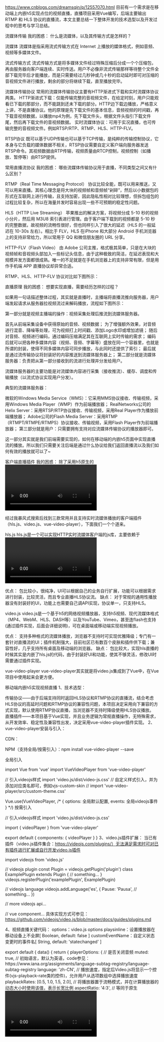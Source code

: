 



https://www.cnblogs.com/dreamsqin/p/12557070.html
目前有一个需求是在移动端上内嵌h5实现点位的视频直播，直播项目采用Vue编写，后端主要输出 RTMP 和 HLS 协议的直播流，本文主要总结一下整体开发的技术选型以及开发过程中的思考与学习总结。

流媒体传输
我的困惑： 什么是流媒体，以及其传输方式是怎样的？

流媒体
流媒体是指采用流式传输方式在 Internet 上播放的媒体格式，例如音频、视频等多媒体文件。

流式传输方式
流式传输方式是将多媒体文件经过特殊压缩后分成一个个压缩包，再由服务器向客户端连续、实时传送。用户不必像非流式传输那样等待整个文件全部下载完毕后才能播放，而是只需要经过几秒钟或几十秒的启动延时即可对压缩的音视频文件进行播放，剩余的部分将继续下载，直至播放完毕。

流媒体传输协议
常用的流媒体传输协议主要有HTTP渐进式下载和实时流媒体协议两类。
HTTP渐进式下载：仅能传输完整的音视频文件，在给定时刻，用户只能观看已下载的那部分，而不能跳到还未下载的部分。HTTP边下载边播放，严格意义上讲，不是直播协议。他的原理是先下载文件的基本信息，音频视频的时间戳，再下载音视频数据，以播放mp4为例，先下载文件头，根据文件头指引下载文件尾，然后再下载文件的音视频数据。
实时流媒体协议：可用于实况直播，也可传输完整的音视频文件。例如RTSP/RTP、RTMP、HLS、HTTP-FLV。

RTSP协议
既可以基于UDP传输也可以基于TCP传输，是纯粹的传输控制协议，它本身与它负载的媒体数据不相关，RTSP协议需要自定义客户端向服务器发送RTSP命令。其视频数据由RTP传输，视频质量由RTCP控制，视频控制（如播放、暂停等）由RTSP提供。

常用直播流协议
我的困惑： 哪些流媒体传输协议用于直播，不同类型之间又有什么区别？

RTMP（Real Time Messaging Protocol）
协议比较全能，既可以用来推送，又可以用来直播。其核心理念是将大块的视频帧和音频帧“剁碎”，然后以小数据包的形式在互联网上进行传输，且支持加密，因此隐私性相对比较理想，但拆包组包的过程比较复杂，所以在海量并发时容易出现一些不可预期的稳定性问题。

HLS（HTTP Live Streaming）
苹果推出的解决方案，将视频分成 5-10 秒的视频小分片，然后用 M3U8 索引表进行管理。由于客户端下载到的视频都是 5-10 秒的完整数据，故视频的流畅性很好，但也同样引入了很大的延迟（HLS 的一般延迟在 10-30s 左右）。相比于 FLV，HLS 在iPhone 和大部分 Android 手机浏览器上的支持非常给力，所以常用于 QQ 和微信朋友圈的 URL 分享。

HTTP-FLV（Flash Video）
由 Adobe 公司主推，格式极其简单，只是在大块的视频帧和音视频头部加入一些标记头信息，由于这种极致的简洁，在延迟表现和大规模并发方面都很成熟。唯一的不足就是在手机浏览器上的支持非常有限，但是用作手机端 APP 直播协议却异常合适。

RTMP、HLS、HTTP-FLV 协议对比如下图所示：



直播原理
我的困惑： 想要实现直播，需要经历怎样的过程？

如果用一句话描述整体过程，其实就是直播时，主播端将直播流推向服务器，用户端发起请求从服务器拉视频流过来解码播放，流程如下图所示：



第一部分就是视频主播端的操作：视频采集处理后推流到流媒体服务器。

首先从前端采集设备中获得原始的音频、视频数据；
为了增强额外效果，对音频进行混音、降噪等处理，可为视频打上时间戳、添加Logo水印或增加滤镜；
随后对音频、视频进行编码，通过编码压缩满足其在互联网上实时传输的需求；
编码后就可以把各种多媒体内容（视频、音频、字幕等）盛放在同一个容器里，也就是所谓的封装，使得不同多媒体内容可同步播放，与此同时还提供了索引；
最后就是通过流传输协议将封装好的内容推送到流媒体服务器上；
第二部分就是流媒体服务器：负责把从第一部分接收到的流进行处理并分发给用户。

流媒体服务器的主要功能是对流媒体内容进行采集（接收推流）、缓存、调度和传输播放（以流式协议实现用户分发）。

典型的流媒体服务器：

微软的Windows Media Service（WMS）：它采用MMS协议接收、传输视频，采用Windows Media Player（WMP）作为前端播放器；
RealNetworks公司的Helix Server：采用RTSP/RTP协议接收、传输视频，采用Real Player作为播放前端播放器；
Adobe公司的Flash Media Server：采用RTMP（RTMPT/RTMPE/RTMPS）协议接收、传输视频，采用Flash Player作为前端播放器；
第三部分就是用户：只需要拥有支持对应流媒体传输协议的播放器即可。

这一部分其实就是我们前端需要实现的，如何在移动端的内嵌h5页面中实现直播流的播放。所以我们只需要关注后端是通过什么协议给我们返回直播流以及我们如何有效的播放就可以了~

客户端直播插件
我的困惑： 除了采用h5原生的<video></<video>标签，我们还能用什么插件实现视频直播，不同插件之间有什么区别？

经过我暴风式搜索后找到三款常用并且支持实时流媒体播放的客户端插件（hls.js、video.js、vue-video-player），下面我们一个个道来。

hls.js
hls.js是一个可以实现HTTP实时流媒体客户端的js库，主要依赖于<video></<video>标签和Media Source ExtensionsAPI。它的工作原理是将MPEG2传输流和AAC/MP3流转换成ISO BMFF (MP4)片段。由于hls.js是基于标准的<video></<video>标签实现播放，所以它不需要额外的播放器。

优点： 包比较小，很纯净，UI可以根据自己的业务自行扩展，功能可以根据需求进行封装，比较灵活，而且专业直播HLS协议流。
缺点： 对于常规的通用性播放器没有封装好的UI，功能上也需要自己调API实现，协议单一，只支持HLS。

video.js
video.js是一个基于h5的网络视频播放器，支持h5视频、现代流媒体格式（MP4、WebM、HLS、DASH等）以及YouTube、Vimeo，甚至连flash也支持(通过插件实现，后面会详细说明)，可在桌面端或移动端实现视频播放。

优点： 支持多种格式的流媒体播放，浏览器不支持时可实现优雅降级；专门有一套针对直播流的UI；插件机制强大，目前社区已有数百个皮肤和插件供下载；兼容性好，几乎支持所有桌面及移动端的浏览器。
缺点： 包比较大，实现hls直播的时候其实是内嵌了hls.js的代码，由于封装好UI和功能，使其不够灵活，修改UI时需要通过插件实现。

vue-video-player
vue-video-player其实就是将video.js集成到了Vue中，在Vue项目中使用起来会更方便。

移动端内嵌h5实现视频直播
1、技术选型：

传输协议——由于后端支持同时返回HLS协议和RTMP协议的直播流，结合考虑HLS协议的高延时问题和RTMP协议的兼容性问题，本项目决定采用向下兼容的方式实现，默认使用RTMP协议直播，当浏览器不支持时降级使用HLS协议播放。
直播插件——本项目基于Vue实现，并且业务逻辑为常规直播操作，无特殊需求，从开发效率、稳定性及兼容性出发，决定采用vue-video-player插件实现。
2、vue-video-player安装与引入：

CDN：
<link rel="stylesheet" href="path/to/video.js/dist/video-js.css"/>
<script type="text/javascript" src="path/to/video.min.js"></script>
<script type="text/javascript" src="path/to/vue.min.js"></script>
<script type="text/javascript" src="path/to/dist/vue-video-player.js"></script>
<script type="text/javascript">
  Vue.use(window.VueVideoPlayer)
</script>
NPM（支持全局/按需引入）：npm install vue-video-player --save

全局引入

import Vue from 'vue'
import VueVideoPlayer from 'vue-video-player'

// 引入videojs样式
import 'video.js/dist/video-js.css'
// 自定义样式引入，并为<video-player>添加对应类名即可，例如vjs-custom-skin
// import 'vue-video-player/src/custom-theme.css'

Vue.use(VueVideoPlayer, /* {
  options: 全局默认配置,
  events: 全局videojs事件
} */)
按需引入

// 引入videojs样式
import 'video.js/dist/video-js.css'

import { videoPlayer } from 'vue-video-player'

export default {
  components: {
    videoPlayer
  }
}
3、video.js插件扩展： 当已有插件（video.js插件集合：https://videojs.com/plugins/）无法满足需求时可对已有插件进行扩展或自行开发video.js插件

import videojs from 'video.js'

// videojs plugin
const Plugin = videojs.getPlugin('plugin')
class ExamplePlugin extends Plugin {
  // something...
}
videojs.registerPlugin('examplePlugin', ExamplePlugin)

// videojs language
videojs.addLanguage('es', {
  Pause: 'Pausa',
  // something...
})

// more videojs api...

// vue component...
具体实现方式可参见：https://github.com/videojs/video.js/blob/master/docs/guides/plugins.md

4、视频直播关键代码：
options：video.js options
playsinline：设置播放器在移动设备上不全屏[ Boolean, default: false ]
customEventName：自定义状态变更时的事件名[ String, default: 'statechanged' ]

<template>
  <video-player
        class="video-player-box"
        ref="videoPlayer"
        :options="playerOptions"
        :playsinline="true"
        customEventName="customstatechangedeventname"
        @play="onPlayerPlay($event)"
        @pause="onPlayerPause($event)"
        @ended="onPlayerEnded($event)"
        @waiting="onPlayerWaiting($event)"
        @playing="onPlayerPlaying($event)"
        @loadeddata="onPlayerLoadeddata($event)"
        @timeupdate="onPlayerTimeupdate($event)"
        @canplay="onPlayerCanplay($event)"
        @canplaythrough="onPlayerCanplaythrough($event)"
        @statechanged="playerStateChanged($event)"
        @ready="playerReadied">
  </video-player>
</template>
export default {
    data() {
      return {
        playerOptions: {
          // 是否关闭音频
          muted: true,
          // 初始语言，默认为英语，code参见：https://www.iana.org/assignments/language-subtag-registry/language-subtag-registry
          language: 'zh-CN',
          // 播放速度，指定后Video.js将显示一个控件(vjs-playback-rate类的控件)，允许用户从选项数组中选择播放速度
          playbackRates: [0.5, 1.0, 1.5, 2.0],
          // 将播放器置于流畅模式，并在计算播放器的动态大小时使用该值，表示长宽比例
          aspectRatio: '4:3',
          // 等同于原生<video>标签中的一组<source>子标签，可实现优雅降级；type 属性规定媒体资源的 MIME 类型，标准类型可参见：https://www.iana.org/assignments/media-types/media-types.xhtml；
          sources: [{
            type: "rtmp/flv",
            src: "rtmp://58.200.131.2:1935/livetv/hunantv"
          }, {
            type: "application/x-mpegURL",
            src: "http://ivi.bupt.edu.cn/hls/cctv1hd.m3u8"
          }],
          // 兼容顺序，默认值是['html5']，这意味着html5技术是首选，其他已注册的技术将按其注册的顺序在该技术之后添加。
          techOrder: ['flash'],
          // 在视频开始播放之前显示的图像的URL（封面），这通常是一个视频帧或自定义标题屏幕，一旦用户点击“播放”，图像就会消失。
          poster: require('../assets/test.jpg'),
        }
      }
    },
    mounted() {
      console.log('this is current player instance object', this.player)
    },
    computed: {
      player() {
        return this.$refs.videoPlayer.player
      }
    },
    methods: {
      // 各个事件监听
      onPlayerPlay(player) {
        // console.log('播放器播放!', player)
      },
      onPlayerPause(player) {
        // console.log('播放器暂停!', player)
      },
      // ...（此处省略多个事件监听函数）

      // 状态监听
      playerStateChanged(playerCurrentState) {
        // console.log('播放器当前状态更新', playerCurrentState)
      },

      // 监听播放器是否就绪
      playerReadied(player) {
        console.log('播放器已就绪', player)
        // 就绪后就可以调用播放器的一些方法
      }
    }
 }
踩坑小tips：
播放 HLS 协议流，需要videojs-contrib-hls插件，但是直接引用即可，因为在安装vue-video-player插件时，videojs-contrib-hls是一并安装的；如果需要播放RTMP协议流，需要videojs-flash插件，也是直接引用就可以了（flash插件需要在hls之前引用）



import 'videojs-flash'
import 'videojs-contrib-hls'
5、效果展示：

封面


rtmp



hls


总结
本文首先阐述了流媒体、流媒体传输方式、流媒体传输协议以及RTSP协议的概念；接着基于项目直播需求引出三种常用直播流协议RTMP、HLS、HTTP-FLV，并对三种协议进行了对比分析，为后续技术选型提供参考；然后根据通用直播原理描述了整个直播流数据传输的过程，从采集、处理、编码、封装到推流、分发与播放，表明前端的重点工作在最后一步即流媒体播放；随后对常用的三款客户端直播插件hls.js、video.js、vue-video-player进行说明，并分析了各自的优缺点；最后详细总结了移动端内嵌h5实现视频直播的编码过程，包括技术选型、插件的安装与引入、插件扩展、视频直播关键代码及最终的效果展示。
本项目中视频直播方式的实现大大提高了前端的开发效率，并且保证了桌面端与移动端的兼容性，同时增强了用户体验，比传统只使用一种协议的播放源更灵活，为通用直播需求提供解决方案。

参考资料
1、直播流播放协议：https://help.aliyun.com/knowledge_detail/49785.html
2、流媒体服务器：https://baike.baidu.com/item/%E6%B5%81%E5%AA%92%E4%BD%93%E6%9C%8D%E5%8A%A1%E5%99%A8/9711212?fr=aladdin
3、hls.js：https://github.com/video-dev/hls.js
4、video.js： https://github.com/videojs/video.js
5、vue-video-player：https://github.com/surmon-china/vue-video-player